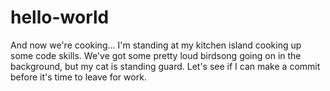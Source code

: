 # hello-world

And now we're cooking...
I'm standing at my kitchen island cooking up some code skills. We've got some pretty loud birdsong going on in the background, but my cat is standing guard. Let's see if I can make a commit before it's time to leave for work. 
